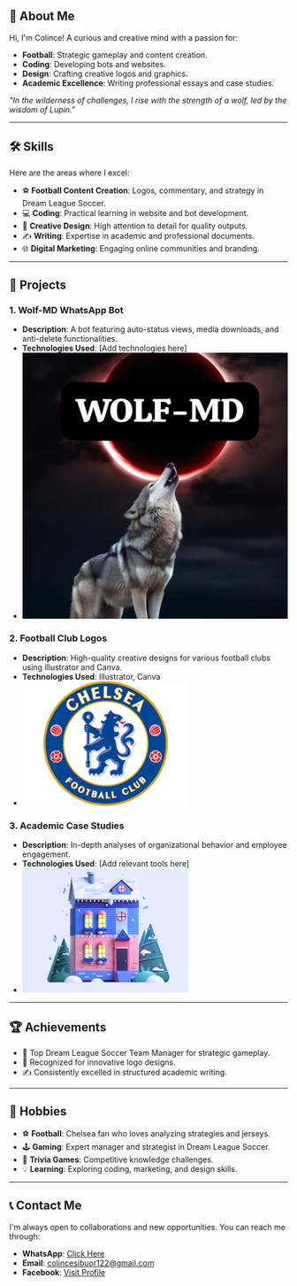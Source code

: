 ## 🌟 About Me
Hi, I'm Colince! A curious and creative mind with a passion for:
- **Football**: Strategic gameplay and content creation.
- **Coding**: Developing bots and websites.
- **Design**: Crafting creative logos and graphics.
- **Academic Excellence**: Writing professional essays and case studies.

_"In the wilderness of challenges, I rise with the strength of a wolf, led by the wisdom of Lupin."_

---

## 🛠️ Skills
Here are the areas where I excel:
- ⚽ **Football Content Creation**: Logos, commentary, and strategy in Dream League Soccer.
- 💻 **Coding**: Practical learning in website and bot development.
- 🎨 **Creative Design**: High attention to detail for quality outputs.
- ✍ **Writing**: Expertise in academic and professional documents.
- 🌐 **Digital Marketing**: Engaging online communities and branding.

---

## 🚀 Projects
### 1. **Wolf-MD WhatsApp Bot**
- **Description**: A bot featuring auto-status views, media downloads, and anti-delete functionalities.
- **Technologies Used**: [Add technologies here]
- ![Wolf-MD Logo](wolf%20lord%20md%20logo.jpg)

### 2. **Football Club Logos**
- **Description**: High-quality creative designs for various football clubs using Illustrator and Canva.
- **Technologies Used**: Illustrator, Canva
- ![Chelsea FC Logo](chelsea-fc-2-logo.png)

### 3. **Academic Case Studies**
- **Description**: In-depth analyses of organizational behavior and employee engagement.
- **Technologies Used**: [Add relevant tools here]
- ![Academic Writing](academic.jpg)

---

## 🏆 Achievements
- 🏅 Top Dream League Soccer Team Manager for strategic gameplay.
- 🎨 Recognized for innovative logo designs.
- ✍ Consistently excelled in structured academic writing.

---

## 🎯 Hobbies
- ⚽ **Football**: Chelsea fan who loves analyzing strategies and jerseys.
- 🕹 **Gaming**: Expert manager and strategist in Dream League Soccer.
- 🧠 **Trivia Games**: Competitive knowledge challenges.
- 💡 **Learning**: Exploring coding, marketing, and design skills.

---

## 📞 Contact Me
I'm always open to collaborations and new opportunities. You can reach me through:
- **WhatsApp**: [Click Here](https://wa.me/+254799582173)
- **Email**: [colincesibuor122@gmail.com](mailto:colincesibuor122@gmail.com)
- **Facebook**: [Visit Profile](https://www.facebook.com/share/1EpCRS7kx4/)
